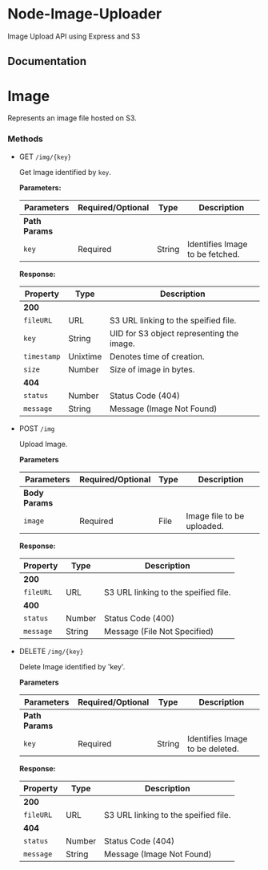 # Node-Image-Uploader
Image Upload API using Express and S3

## Documentation

# Image
Represents an image file hosted on S3.

### Methods

- GET `/img/{key}`
  
  Get Image identified by `key`.

  **Parameters:**
  
  | Parameters | Required/Optional | Type    | Description                    |
  |------------|-------------------|---------|--------------------------------|
  | **Path Params**                                                           |
  | `key`      | Required          | String  | Identifies Image to be fetched.|

  **Response:**
  
  | Property     | Type      | Description                                        |
  |--------------|-----------|----------------------------------------------------|
  | __200__                                                                       |
  | `fileURL`    | URL       | S3 URL linking to the speified file.               |
  | `key`        | String    | UID for S3 object representing the image.          |
  | `timestamp`  | Unixtime  | Denotes time of creation.                          |
  | `size`       | Number    | Size of image in bytes.                            |
  | __404__                                                                       |
  | `status`     | Number    | Status Code (404)                                  |
  | `message`    | String    | Message (Image Not Found)                          |

- POST `/img`

  Upload Image.

  **Parameters**
  
  | Parameters | Required/Optional | Type    | Description                    |
  |------------|-------------------|---------|--------------------------------|
  | **Body Params**                                                           |
  | `image`    | Required          | File    | Image file to be uploaded.     |

  **Response:**
  
  | Property     | Type      | Description                                        |
  |--------------|-----------|----------------------------------------------------|
  | __200__                                                                       |
  | `fileURL`    | URL       | S3 URL linking to the speified file.               |
  | __400__                                                                       |
  | `status`     | Number    | Status Code (400)                                  |
  | `message`    | String    | Message (File Not Specified)                       |

- DELETE `/img/{key}`

  Delete Image identified by 'key'.
  
  **Parameters**
  
  | Parameters | Required/Optional | Type    | Description                    |
  |------------|-------------------|---------|--------------------------------|
  | **Path Params**                                                           |
  | `key`      | Required          | String  | Identifies Image to be deleted.|

  **Response:**
  
  | Property     | Type      | Description                                        |
  |--------------|-----------|----------------------------------------------------|
  | __200__                                                                       |
  | `fileURL`    | URL       | S3 URL linking to the speified file.               |
  | __404__                                                                       |
  | `status`     | Number    | Status Code (404)                                  |
  | `message`    | String    | Message (Image Not Found)                          |
